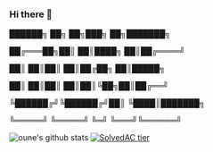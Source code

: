 ### Hi there 👋


 ██████╗ ██╗   ██╗███╗   ██╗███████╗
 
██╔═══██╗██║   ██║████╗  ██║██╔════╝

██║   ██║██║   ██║██╔██╗ ██║█████╗  

██║   ██║██║   ██║██║╚██╗██║██╔══╝  

╚██████╔╝╚██████╔╝██║ ╚████║███████╗

 ╚═════╝  ╚═════╝ ╚═╝  ╚═══╝╚══════╝
                                    


![oune's github stats](https://github-readme-stats.vercel.app/api?username=oune&show_icons=true&&theme=onedark)
[![SolvedAC tier](http://mazassumnida.wtf/api/v2/generate_badge?boj=oune)](https://solved.ac/oune)
<!--**oune/oune** is a ✨ _special_ ✨ repository because its `README.md` (this file) appears on your GitHub profile.
